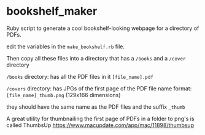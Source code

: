 # bookshelf_maker
Ruby script to generate a cool bookshelf-looking webpage for a directory of PDFs.

edit the variables in the `make_bookshelf.rb` file.

Then copy all these files into a directory that has a `/books` and a `/cover` directory

`/books` directory: has all the PDF files in it `[file_name].pdf`

`/covers` directory: has JPGs of the first page of the PDF file name format: `[file_name]_thumb.png` (129x166 dimensions)

they should have the same name as the PDF files and the suffix `_thumb`

A great utility for thumbnailing the first page of PDFs in a folder to png's is called ThumbsUp https://www.macupdate.com/app/mac/11898/thumbsup
